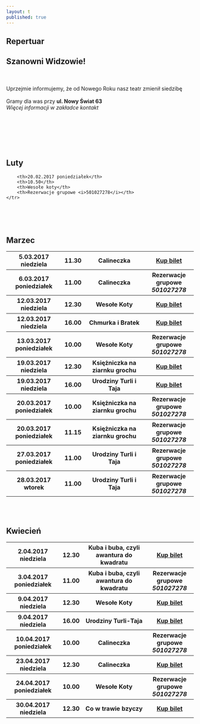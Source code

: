 ```yaml
---
layout: t
published: true
---
```


<link rel="stylesheet" href="https://unpkg.com/purecss@0.6.2/build/pure-min.css" integrity="sha384-UQiGfs9ICog+LwheBSRCt1o5cbyKIHbwjWscjemyBMT9YCUMZffs6UqUTd0hObXD" crossorigin="anonymous">












## Repertuar  


## Szanowni Widzowie!
<br /><br /> Uprzejmie informujemy, że od Nowego Roku nasz teatr zmienił siedzibę
<br /><br />
Gramy dla was przy <strong>ul. Nowy Świat 63</strong> <br />
<i> Więcej informacji w zakładce kontakt</i> 
<br /><br /><br /><br /> 




	
<br /><br />

## Luty 
<table class="pure-table">
	<tr>
		
		
		<th>20.02.2017 poniedziałek</th>
		<th>10.50</th>
		<th>Wesołe koty</th>
		<th>Rezerwacje grupowe <i>501027278</i></th>
	</tr>
</table>
<br /><br />

## Marzec 
<table class="pure-table">
	<tr>
		<th>5.03.2017 niedziela</th>
		<th>11.30</th>
		<th>Calineczka</th>
		<th><a href="https://ewejsciowki.pl/embedded/rezerwacja/55973
    ">Kup bilet</a></th>
	</tr>
	<tr>
		<th>6.03.2017 poniedziałek</th>
		<th>11.00</th>
		<th>Calineczka</th>
		<th>Rezerwacje grupowe <i><br />501027278</i></th>
	</tr>
	<tr>
		<th>12.03.2017 niedziela</th>
		<th>12.30</th>
		<th>Wesołe Koty</th>
		<th><a href="https://ewejsciowki.pl/embedded/rezerwacja/55975
    ">Kup bilet</a></th>
	</tr>
	<tr>
		<th>12.03.2017 niedziela</th>
		<th>16.00</th>
		<th>Chmurka i Bratek</th>
		<th><a href="https://ewejsciowki.pl/embedded/rezerwacja/61021
    ">Kup bilet</a></th>
	</tr>
	<tr>
		<th>13.03.2017 poniedziałek</th>
		<th>10.00</th>
		<th>Wesołe Koty</th>
		<th>Rezerwacje grupowe <i><br />501027278</i></th>
	</tr>
	<tr>
		<th>19.03.2017 niedziela</th>
		<th>12.30</th>
		<th>Księżniczka na ziarnku grochu</th>
		<th><a href="https://ewejsciowki.pl/embedded/rezerwacja/55976
    ">Kup bilet</a></th>
	</tr>
	<tr>
		<th>19.03.2017 niedziela</th>
		<th>16.00</th>
		<th>Urodziny Turli i Taja</th>
		<th><a href="https://ewejsciowki.pl/embedded/rezerwacja/55977
    ">Kup bilet</a></th>
	</tr>
	<tr>
		<th>20.03.2017 poniedziałek</th>
		<th>10.00</th>
		<th>Księżniczka na ziarnku grochu</th>
		<th>Rezerwacje grupowe <i><br />501027278</i></th>
	</tr>
	<tr>
		<th>20.03.2017 poniedziałek</th>
		<th>11.15</th>
		<th>Księżniczka na ziarnku grochu</th>
		<th>Rezerwacje grupowe <i><br />501027278</i></th>
	</tr>
	<tr>
		<th>27.03.2017 poniedziałek</th>
		<th>11.00</th>
		<th>Urodziny Turli i Taja</th>
		<th>Rezerwacje grupowe <i><br />501027278</i></th>
	</tr>
    <tr>
    	<th>28.03.2017 wtorek</th>
        <th>11.00</th>
        <th>Urodziny Turli i Taja</th>
	<th>Rezerwacje grupowe <i><br />501027278</i></th>
     </tr>
     	
</table>
<br /><br />

## Kwiecień

<table class="pure-table">
	<tr>
		<th>2.04.2017 niedziela</th>
		<th>12.30</th>
		<th>Kuba i buba, czyli awantura do kwadratu</th>
		<th><a href="https://ewejsciowki.pl/embedded/rezerwacja/61022
    ">Kup bilet</a></th>
	</tr>
	<tr>
		<th>3.04.2017 poniedziałek</th>
		<th>11.00</th>
		<th>Kuba i buba, czyli awantura do kwadratu</th>
		<th>Rezerwacje grupowe <i><br />501027278</i></th>
	</tr>
	<tr>
		<th>9.04.2017 niedziela</th>
		<th>12.30</th>
		<th>Wesołe Koty</th>
		<th><a href="https://ewejsciowki.pl/embedded/rezerwacja/61024
    ">Kup bilet</a></th>
	</tr>
	<tr>
		<th>9.04.2017 niedziela</th>
		<th>16.00</th>
		<th>Urodziny Turli-Taja</th>
		<th><a href="https://ewejsciowki.pl/embedded/rezerwacja/61025
    ">Kup bilet</a></th>
	</tr>
	<tr>
		<th>10.04.2017 poniedziałek</th>
		<th>10.00</th>
		<th>Calineczka</th>
		<th>Rezerwacje grupowe <i><br />501027278</i></th>
	</tr>
	<tr>
		<th>23.04.2017 niedziela</th>
		<th>12.30</th>
		<th>Calineczka</th>
		<th><a href="https://ewejsciowki.pl/embedded/rezerwacja/61027
    ">Kup bilet</a></th>
	</tr>
	<tr>
		<th>24.04.2017 poniedziałek</th>
		<th>10.00</th>
		<th>Wesołe Koty</th>
		<th>Rezerwacje grupowe <i><br />501027278</i></th>
	</tr>
	<tr>
		<th>30.04.2017 niedziela</th>
		<th>12.30</th>
		<th>Co w trawie bzyczy</th>
		<th><a href="https://ewejsciowki.pl/embedded/rezerwacja/61062
    ">Kup bilet</a></th>
	</tr>
</table>



<style>
.pure-table thead {
    background-color: rgba(143, 223, 255, 0.19) !important;
    color: #000;
    text-align: left;
    vertical-align: bottom;
}
</style>
